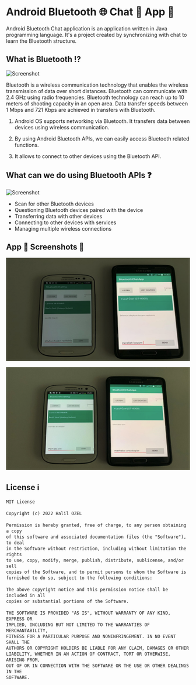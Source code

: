 # Android Bluetooth 🌐 Chat 💬 App 📱

Android Bluetooth Chat application is an application written in Java programming language. It's a project created by synchronizing with chat to learn the Bluetooth structure.


## What is Bluetooth ⁉️

![Screenshot](image.png)

Bluetooth is a wireless communication technology that enables the wireless transmission of data over short distances. Bluetooth can communicate with 2.4 GHz using radio frequencies. Bluetooth technology can reach up to 10 meters of shooting capacity in an open area. Data transfer speeds between 1 Mbps and 721 Kbps are achieved in transfers with Bluetooth. <br>

1. Android OS supports networking via Bluetooth. It transfers data between devices using wireless communication.

2. By using Android Bluetooth APIs, we can easily access Bluetooth related functions.

3. It allows to connect to other devices using the Bluetooth API.


## What can we do using Bluetooth APIs ❓

![Screenshot](imag1.png)

- Scan for other Bluetooth devices
- Questioning Bluetooth devices paired with the device
- Transferring data with other devices
- Connecting to other devices with services
- Managing multiple wireless connections

## App 📱 Screenshots 📸 

![Screenshot](screen-1.png)

![Screenshot](screen-2.png)


## License ℹ️
```
MIT License

Copyright (c) 2022 Halil OZEL

Permission is hereby granted, free of charge, to any person obtaining a copy
of this software and associated documentation files (the "Software"), to deal
in the Software without restriction, including without limitation the rights
to use, copy, modify, merge, publish, distribute, sublicense, and/or sell
copies of the Software, and to permit persons to whom the Software is
furnished to do so, subject to the following conditions:

The above copyright notice and this permission notice shall be included in all
copies or substantial portions of the Software.

THE SOFTWARE IS PROVIDED "AS IS", WITHOUT WARRANTY OF ANY KIND, EXPRESS OR
IMPLIED, INCLUDING BUT NOT LIMITED TO THE WARRANTIES OF MERCHANTABILITY,
FITNESS FOR A PARTICULAR PURPOSE AND NONINFRINGEMENT. IN NO EVENT SHALL THE
AUTHORS OR COPYRIGHT HOLDERS BE LIABLE FOR ANY CLAIM, DAMAGES OR OTHER
LIABILITY, WHETHER IN AN ACTION OF CONTRACT, TORT OR OTHERWISE, ARISING FROM,
OUT OF OR IN CONNECTION WITH THE SOFTWARE OR THE USE OR OTHER DEALINGS IN THE
SOFTWARE.
```
